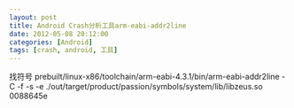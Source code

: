 ```yaml
---
layout: post
title: Android Crash分析工具arm-eabi-addr2line
date: 2012-05-08 20:12:00
categories: [Android]
tags: [crash, android, 工具]
---
```

找符号
prebuilt/linux-x86/toolchain/arm-eabi-4.3.1/bin/arm-eabi-addr2line -C -f -s -e ./out/target/product/passion/symbols/system/lib/libzeus.so
 0088645e

